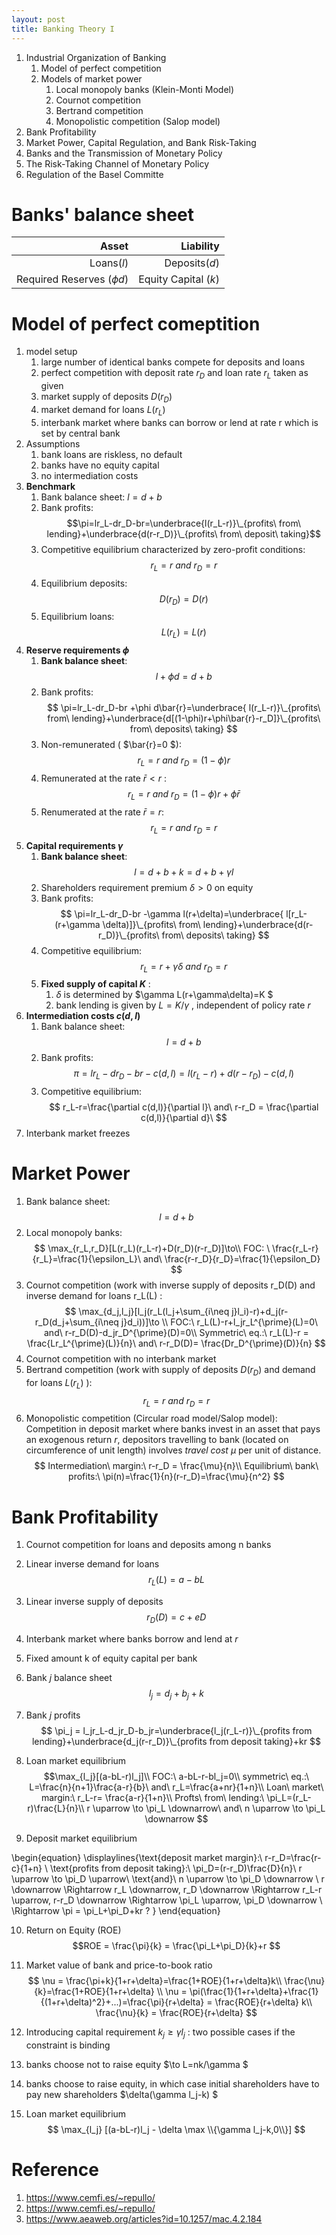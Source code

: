 ```yaml
---
layout: post
title: Banking Theory I
---
```



1. Industrial Organization of Banking 
   1. Model of perfect competition
   2. Models of market power
      1. Local monopoly banks (Klein-Monti Model)
      2. Cournot competition
      3. Bertrand competition
      4. Monopolistic competition (Salop model)
2. Bank Profitability 
3. Market Power, Capital Regulation, and Bank Risk-Taking
4. Banks and the Transmission of Monetary Policy
5. The Risk-Taking Channel of Monetary Policy
6. Regulation of the Basel Committe

# Banks' balance sheet
Asset|Liability
--:|--:
Loans($l$) | Deposits($d$)
Required Reserves ($\phi d$) | Equity Capital ($k$)

# Model of perfect comeptition
1. model setup
   1. large number of identical banks compete for deposits and loans
   2. perfect competition with deposit rate $r_D$  and loan rate $r_L$  taken as given
   3. market supply of deposits $D(r_D)$   
   4. market demand for loans $L(r_L)$ 
   5. interbank market where banks can borrow or lend at rate r which is set by central bank 
2. Assumptions
   1. bank loans are riskless, no default
   2. banks have no equity capital
   3. no intermediation costs
3. **Benchmark**
   1. Bank balance sheet: $l = d+b$ 
   2. Bank profits:  $$\pi=lr_L-dr_D-br=\underbrace{l(r_L-r)}\_{profits\ from\ lending}+\underbrace{d(r-r_D)}\_{profits\ from\ deposit\ taking}$$
   3. Competitive equilibrium characterized by zero-profit conditions: $$r_L=r\ and\ r_D=r$$
   4. Equilibrium deposits: $$ D(r_D) = D(r)  $$
   5. Equilibrium loans: $$ L(r_L) = L(r)  $$
4. **Reserve requirements $\phi$**
   1. **Bank balance sheet**: $$l +\phi d=d+b  $$
   2. Bank profits: $$ \pi=lr_L-dr_D-br +\phi d\bar{r}=\underbrace{ l(r_L-r)}\_{profits\ from\ lending}+\underbrace{d[(1-\phi)r+\phi\bar{r}-r_D]}\_{profits\ from\ deposits\ taking} $$
   3. Non-remunerated ( $\bar{r}=0 $): $$r_L=r\ and\ r_D=(1-\phi)r $$
   4. Remunerated at the rate $\bar{r}<r$ : $$r_L=r\ and\ r_D=(1-\phi)r+\phi \bar{r} $$
   5. Renumerated at the rate $\bar{r}=r$: $$r_L=r\ and\ r_D=r $$
5. **Capital requirements $\gamma$**
   1. **Bank balance sheet**: $$l=d+b+k=d+b+\gamma l $$
   2. Shareholders requirement premium $\delta>0$ on equity
   3. Bank profits: $$ \pi=lr_L-dr_D-br -\gamma l(r+\delta)=\underbrace{ l[r_L-(r+\gamma \delta)]}\_{profits\ from\ lending}+\underbrace{d(r-r_D)}\_{profits\ from\ deposits\ taking} $$
   4. Competitive equilibrium: $$  r_L=r+\gamma\delta\ and\ r_D=r $$
   5. **Fixed supply of capital $K$** : 
      1. $\delta$   is determined by $\gamma L(r+\gamma\delta)=K $
      2. bank lending is given by $L = K/\gamma$ , independent of policy rate $r$ 
6. **Intermediation costs $c(d,l)$**
   1. Bank balance sheet: $$ l=d+b$$ 
   2. Bank profits:$$ \pi = lr_L-dr_D-br-c(d,l) = l(r_L-r)+d(r-r_D)-c(d,l) $$
   3. Competitive equilibrium: $$ r_L-r=\frac{\partial c(d,l)}{\partial l}\ and\ r-r_D = \frac{\partial c(d,l)}{\partial d}\ $$
7. Interbank market freezes 

# Market Power
1. Bank balance sheet: $$ l=d+b $$
2. Local monopoly banks: $$ \max_{r_L,r_D}[L(r_L)(r_L-r)+D(r_D)(r-r_D)]\to\\ FOC: \ \frac{r_L-r}{r_L}=\frac{1}{\epsilon_L}\ and\ \frac{r-r_D}{r_D}=\frac{1}{\epsilon_D} $$
3. Cournot competition (work with inverse supply of deposits r_D(D) and inverse demand for loans r_L(L) : $$ \max_{d_j,l_j}[l_j(r_L(l_j+\sum_{i\neq j}l_i)-r)+d_j(r-r_D(d_j+\sum_{i\neq j}d_i))]\to \\  FOC:\ r_L(L)-r+l_jr_L^{\prime}(L)=0\ and\ r-r_D(D)-d_jr_D^{\prime}(D)=0\\ Symmetric\ eq.:\ r_L(L)-r = \frac{Lr_L^{\prime}(L)}{n}\ and\ r-r_D(D)= \frac{Dr_D^{\prime}(D)}{n} $$
4. Cournot competition with no interbank market
5. Bertrand competition (work with supply of deposits $D(r_D)$ and demand for loans $L(r_L)$ ): $$ r_L =r\ and\ r_D = r $$
6. Monopolistic competition (Circular road model/Salop model): Competition in deposit market where banks invest in an asset that pays an exogenous return $r$, depositors travelling to bank (located on circumference of unit length) involves *travel cost*  $\mu$ per unit of distance.$$ Intermediation\ margin:\ r-r_D = \frac{\mu}{n}\\ Equilibrium\ bank\ profits:\ \pi(n)=\frac{1}{n}(r-r_D)=\frac{\mu}{n^2} $$

# Bank Profitability
1. Cournot competition for loans and deposits among n banks
2. Linear inverse demand for loans $$ r_L(L)=a-bL $$
3. Linear inverse supply of deposits $$ r_D(D) = c+eD $$ 
4. Interbank market where banks borrow and lend at $r$
5. Fixed amount k of equity capital per bank
6. Bank $j$ balance sheet $$l_j=d_j+b_j+k$$
7. Bank $j$ profits $$ \pi_j = l_jr_L-d_jr_D-b_jr=\underbrace{l_j(r_L-r)}\_{profits from lending}+\underbrace{d_j(r-r_D)}\_{profits from deposit taking}+kr $$
8. Loan market equilibrium $$\max_{l_j}[(a-bL-r)l_j]\\ FOC:\ a-bL-r-bl_j=0\\ symmetric\ eq.:\ L=\frac{n}{n+1}\frac{a-r}{b}\ and\ r_L=\frac{a+nr}{1+n}\\ Loan\ market\ margin:\ r_L-r= \frac{a-r}{1+n}\\ Profts\ from\ lending:\ \pi_L=(r_L-r)\frac{L}{n}\\ r \uparrow \to  \pi_L \downarrow\ and\ n \uparrow \to \pi_L \downarrow  $$

9. Deposit market equilibrium 

\begin{equation} 
\displaylines{\text{deposit market margin}:\ r-r_D=\frac{r-c}{1+n} \\
\text{profits from deposit taking}:\ \pi_D=(r-r_D)\frac{D}{n}\\ 
r \uparrow \to  \pi_D \uparrow\ \text{and}\ n \uparrow \to \pi_D \downarrow \\
r \downarrow \Rightarrow r_L \downarrow, r_D \downarrow \Rightarrow r_L-r \uparrow, r-r_D \downarrow  \Rightarrow \pi_L \uparrow, \pi_D \downarrow \\ 
\Rightarrow \pi = \pi_L+\pi_D+kr ?  }
\end{equation}

10. Return on Equity (ROE) $$ROE = \frac{\pi}{k} = \frac{\pi_L+\pi_D}{k}+r  $$

11. Market value of bank and price-to-book ratio
$$ \nu = \frac{\pi+k}{1+r+\delta}=\frac{1+ROE}{1+r+\delta}k\\  \frac{\nu}{k}=\frac{1+ROE}{1+r+\delta}  \\  \nu = \pi(\frac{1}{1+r+\delta}+\frac{1}{(1+r+\delta)^2}+...)=\frac{\pi}{r+\delta} = \frac{ROE}{r+\delta} k\\ \frac{\nu}{k} = \frac{ROE}{r+\delta} $$

12. Introducing capital requirement $k_j \geq \gamma l_j$  : two possible cases if the constraint is binding
   1. banks choose not to raise equity $\to L=nk/\gamma $
   2. banks choose to raise equity, in which case initial shareholders have to pay new shareholders $\delta(\gamma l_j-k) $
   3. Loan market equilibrium $$ \max_{l_j} [(a-bL-r)l_j - \delta \max \\{\gamma l_j-k,0\\}] $$


# Reference
1. https://www.cemfi.es/~repullo/
2. https://www.cemfi.es/~repullo/
3. https://www.aeaweb.org/articles?id=10.1257/mac.4.2.184
